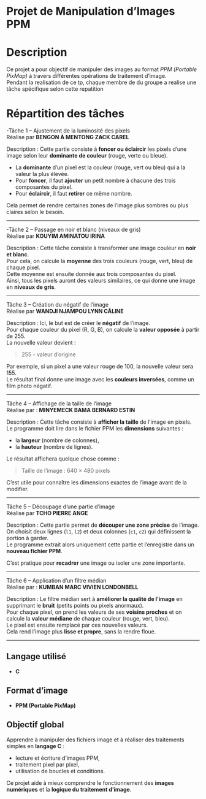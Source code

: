 # Projet de Manipulation d’Images PPM

# Description
Ce projet a pour objectif de manipuler des images au format *PPM (Portable PixMap)* à travers différentes opérations de traitement d’image.  
Pendant la realisation de ce tp, chaque membre de du groupe a realise une tâche spécifique selon cette repatition

# Répartition des tâches

-Tâche 1 – Ajustement de la luminosité des pixels  
Réalise par **BENGON À MENTONG ZACK CAREL**  

 Description :
Cette partie consiste à **foncer ou éclaircir** les pixels d’une image selon leur **dominante de couleur** (rouge, verte ou bleue).  
- La **dominante** d’un pixel est la couleur (rouge, vert ou bleu) qui a la valeur la plus élevée.  
- Pour **foncer**, il faut **ajouter** un petit nombre à chacune des trois composantes du pixel.  
- Pour **éclaircir**, il faut **retirer** ce même nombre.  

Cela permet de rendre certaines zones de l’image plus sombres ou plus claires selon le besoin.

---

-Tâche 2 – Passage en noir et blanc (niveaux de gris)  
Réalise par **KOUYIM AMINATOU IRINA**  

 Description :
Cette tâche consiste à transformer une image couleur en **noir et blanc**.  
Pour cela, on calcule la **moyenne** des trois couleurs (rouge, vert, bleu) de chaque pixel.  
Cette moyenne est ensuite donnée aux trois composantes du pixel.  
Ainsi, tous les pixels auront des valeurs similaires, ce qui donne une image en **niveaux de gris**.

---

 Tâche 3 – Création du négatif de l’image  
Réalise par  **WANDJI NJAMPOU LYNN CÂLINE**  

 Description : 
Ici, le but est de créer le **négatif** de l’image.  
Pour chaque couleur du pixel (R, G, B), on calcule la **valeur opposée** à partir de 255.  
La nouvelle valeur devient :  
> 255 - valeur d’origine  

Par exemple, si un pixel a une valeur rouge de 100, la nouvelle valeur sera 155.  
Le résultat final donne une image avec les **couleurs inversées**, comme un film photo négatif.

---

Tâche 4 – Affichage de la taille de l’image  
Réalise par : **MINYEMECK BAMA BERNARD ESTIN**  

 Description :
Cette tâche consiste à **afficher la taille** de l’image en pixels.  
Le programme doit lire dans le fichier PPM les **dimensions** suivantes :  
- la **largeur** (nombre de colonnes),  
- la **hauteur** (nombre de lignes).  

Le résultat affichera quelque chose comme :  
> Taille de l’image : 640 × 480 pixels  

C’est utile pour connaître les dimensions exactes de l’image avant de la modifier.

---

Tâche 5 – Découpage d’une partie d’image  
Réalise par **TCHO PIERRE ANGE**  

 Description :
Cette partie permet de **découper une zone précise** de l’image.  
On choisit deux lignes (`l1`, `l2`) et deux colonnes (`c1`, `c2`) qui définissent la portion à garder.  
Le programme extrait alors uniquement cette partie et l’enregistre dans un **nouveau fichier PPM**.  

C’est pratique pour **recadrer** une image ou isoler une zone importante.

---

Tâche 6 – Application d’un filtre médian  
Réalise par : **KUMBAN MARC VIVIEN LONDONBELL**  

Description :
Le filtre médian sert à **améliorer la qualité de l’image** en supprimant le **bruit** (petits points ou pixels anormaux).  
Pour chaque pixel, on prend les valeurs de ses **voisins proches** et on calcule la **valeur médiane** de chaque couleur (rouge, vert, bleu).  
Le pixel est ensuite remplacé par ces nouvelles valeurs.  
Cela rend l’image plus **lisse et propre**, sans la rendre floue.

---

##  Langage utilisé
- **C**

## Format d’image
- **PPM (Portable PixMap)**

## Objectif global
Apprendre à manipuler des fichiers image et à réaliser des traitements simples en **langage C** :
- lecture et écriture d’images PPM,  
- traitement pixel par pixel,  
- utilisation de boucles et conditions.  

Ce projet aide à mieux comprendre le fonctionnement des **images numériques** et la **logique du traitement d’image**.
